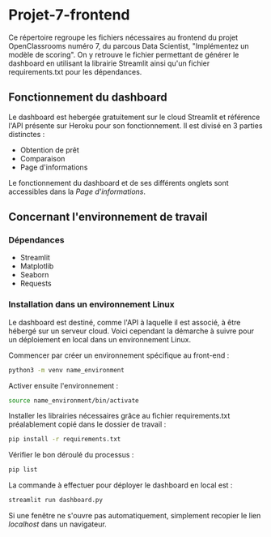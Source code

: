 # Projet-7-frontend

Ce répertoire regroupe les fichiers nécessaires au frontend du projet OpenClassrooms numéro 7, du parcous Data Scientist, "Implémentez un modèle de scoring".
On y retrouve le fichier permettant de générer le dashboard en utilisant la librairie Streamlit ainsi qu'un fichier requirements.txt pour les dépendances.

## Fonctionnement du dashboard

Le dashboard est hebergée gratuitement sur le cloud Streamlit et référence l'API présente sur Heroku pour son fonctionnement. Il est divisé en 3 parties distinctes :
* Obtention de prêt
* Comparaison
* Page d'informations

Le fonctionnement du dashboard et de ses différents onglets sont accessibles dans la *Page d'informations*.

## Concernant l'environnement de travail

### Dépendances

* Streamlit
* Matplotlib
* Seaborn
* Requests

### Installation dans un environnement Linux

Le dashboard est destiné, comme l'API à laquelle il est associé, à être hébergé sur un serveur cloud. Voici cependant la démarche à suivre pour un déploiement en local dans un environnement Linux.

Commencer par créer un environnement spécifique au front-end :
```sh
python3 -m venv name_environment
```

Activer ensuite l'environnement :
```sh
source name_environment/bin/activate
```

Installer les librairies nécessaires grâce au fichier requirements.txt préalablement copié dans le dossier de travail :
```sh
pip install -r requirements.txt
```

Vérifier le bon déroulé du processus :
```sh
pip list
```

La commande à effectuer pour déployer le dashboard en local est :
```sh
streamlit run dashboard.py
```

Si une fenêtre ne s'ouvre pas automatiquement, simplement recopier le lien *localhost* dans un navigateur.